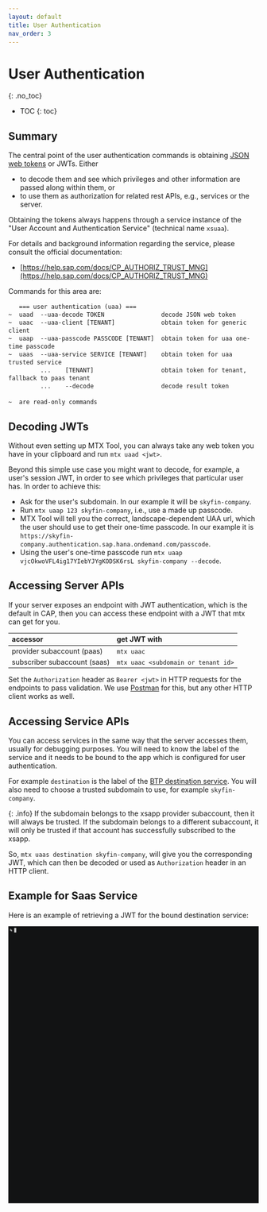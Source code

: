```yaml
---
layout: default
title: User Authentication
nav_order: 3
---
```


<!-- prettier-ignore-start -->
# User Authentication
{: .no_toc}
<!-- prettier-ignore-end -->

<!-- prettier-ignore -->
- TOC
{: toc}

## Summary

The central point of the user authentication commands is obtaining
[JSON web tokens](https://en.wikipedia.org/wiki/JSON_Web_Token) or JWTs. Either

- to decode them and see which privileges and other information are passed along within them, or
- to use them as authorization for related rest APIs, e.g., services or the server.

Obtaining the tokens always happens through a service instance of the "User Account and Authentication Service"
(technical name `xsuaa`).

For details and background information regarding the service, please consult the official documentation:

- [https://help.sap.com/docs/CP_AUTHORIZ_TRUST_MNG](https://help.sap.com/docs/CP_AUTHORIZ_TRUST_MNG)

Commands for this area are:

```
   === user authentication (uaa) ===
~  uaad  --uaa-decode TOKEN                decode JSON web token
~  uaac  --uaa-client [TENANT]             obtain token for generic client
~  uaap  --uaa-passcode PASSCODE [TENANT]  obtain token for uaa one-time passcode
~  uaas  --uaa-service SERVICE [TENANT]    obtain token for uaa trusted service
         ...    [TENANT]                   obtain token for tenant, fallback to paas tenant
         ...    --decode                   decode result token

~  are read-only commands
```

## Decoding JWTs

Without even setting up MTX Tool, you can always take any web token you have in your clipboard and run `mtx uaad <jwt>`.

Beyond this simple use case you might want to decode, for example, a user's session JWT, in order to see which
privileges that particular user has. In order to achieve this:

- Ask for the user's subdomain. In our example it will be `skyfin-company`.
- Run `mtx uaap 123 skyfin-company`, i.e., use a made up passcode.
- MTX Tool will tell you the correct, landscape-dependent UAA url, which the user should use to get their one-time
  passcode. In our example it is `https://skyfin-company.authentication.sap.hana.ondemand.com/passcode`.
- Using the user's one-time passcode run `mtx uaap vjcOkwoVFL4ig17YIebYJYgKODSK6rsL skyfin-company --decode`.

## Accessing Server APIs

If your server exposes an endpoint with JWT authentication, which is the default in CAP, then you can
access these endpoint with a JWT that mtx can get for you.

| accessor                     | get JWT with                        |
| :--------------------------- | :---------------------------------- |
| provider subaccount (paas)   | `mtx uaac`                          |
| subscriber subaccount (saas) | `mtx uaac <subdomain or tenant id>` |

Set the `Authorization` header as `Bearer <jwt>` in HTTP requests for the endpoints to pass validation. We use
[Postman](https://www.postman.com) for this, but any other HTTP client works as well.

## Accessing Service APIs

You can access services in the same way that the server accesses them, usually for debugging purposes. You will
need to know the label of the service and it needs to be bound to the app which is configured for user authentication.

For example `destination` is the label of the [BTP destination service](https://help.sap.com/docs/CP_CONNECTIVITY).
You will also need to choose a trusted subdomain to use, for example `skyfin-company`.

{: .info}
If the subdomain belongs to the
xsapp provider subaccount, then it will always be trusted. If the subdomain belongs to a different subaccount, it will
only be trusted if that account has successfully subscribed to the xsapp.

So, `mtx uaas destination skyfin-company`, will give you the corresponding JWT, which can then be decoded or used as
`Authorization` header in an HTTP client.

## Example for Saas Service

Here is an example of retrieving a JWT for the bound destination service:

![](user-authentication-service.gif)

